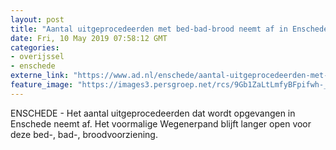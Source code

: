 ```yaml
---
layout: post
title: "Aantal uitgeprocedeerden met bed-bad-brood neemt af in Enschede"
date: Fri, 10 May 2019 07:58:12 GMT
categories: 
- overijssel 
- enschede 
externe_link: "https://www.ad.nl/enschede/aantal-uitgeprocedeerden-met-bed-bad-brood-neemt-af-in-enschede~ac08038c/"
feature_image: "https://images3.persgroep.net/rcs/9Gb1ZaLtLmfyBFpifwh-_8EmphQ/diocontent/100151476/_fitwidth/400/?appId=21791a8992982cd8da851550a453bd7f&quality=0.7"
---
```


ENSCHEDE - Het aantal uitgeprocedeerden dat wordt opgevangen in Enschede neemt af. Het voormalige Wegenerpand blijft langer open voor deze bed-, bad-, broodvoorziening.
